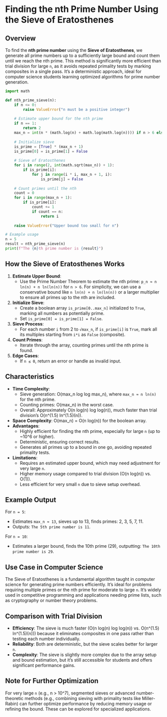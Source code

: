 # Finding the nth Prime Number Using the Sieve of Eratosthenes

## Overview
To find the **nth prime number** using the **Sieve of Eratosthenes**, we generate all prime numbers up to a sufficiently large bound and count them until we reach the nth prime. This method is significantly more efficient than trial division for large `n`, as it avoids repeated primality tests by marking composites in a single pass. It’s a deterministic approach, ideal for computer science students learning optimized algorithms for prime number generation.

```python
import math

def nth_prime_sieve(n):
    if n <= 0:
        raise ValueError("n must be a positive integer")
    
    # Estimate upper bound for the nth prime
    if n == 1:
        return 2
    max_n = int(n * (math.log(n) + math.log(math.log(n)))) if n > 6 else 13
    
    # Initialize sieve
    is_prime = [True] * (max_n + 1)
    is_prime[0] = is_prime[1] = False
    
    # Sieve of Eratosthenes
    for i in range(2, int(math.sqrt(max_n)) + 1):
        if is_prime[i]:
            for j in range(i * i, max_n + 1, i):
                is_prime[j] = False
    
    # Count primes until the nth
    count = 0
    for i in range(max_n + 1):
        if is_prime[i]:
            count += 1
            if count == n:
                return i
    
    raise ValueError("Upper bound too small for n")

# Example usage
n = 5
result = nth_prime_sieve(n)
print(f"The {n}th prime number is {result}")
```

## How the Sieve of Eratosthenes Works
1. **Estimate Upper Bound**:
   - Use the Prime Number Theorem to estimate the nth prime: `p_n ≈ n ln(n) + n ln(ln(n))` for `n > 6`. For simplicity, we can use a conservative bound like `n ln(n) + n ln(ln(n))` or a larger multiplier to ensure all primes up to the nth are included.
2. **Initialize Sieve**:
   - Create a boolean array `is_prime[0..max_n]` initialized to `True`, marking all numbers as potentially prime.
   - Set `is_prime[0] = is_prime[1] = False`.
3. **Sieve Process**:
   - For each number `i` from 2 to `√max_n`, if `is_prime[i]` is `True`, mark all its multiples starting from `i*i` as `False` (composite).
4. **Count Primes**:
   - Iterate through the array, counting primes until the nth prime is found.
5. **Edge Cases**:
   - If `n ≤ 0`, return an error or handle as invalid input.



## Characteristics
- **Time Complexity**:
  - Sieve generation: O(max_n log log max_n), where `max_n ≈ n ln(n)` for the nth prime.
  - Counting primes: O(max_n) in the worst case.
  - Overall: Approximately O(n log(n) log log(n)), much faster than trial division’s O(n^(1.5) ln^(1.5)(n)).
- **Space Complexity**: O(max_n) = O(n log(n)) for the boolean array.
- **Advantages**:
  - Highly efficient for finding the nth prime, especially for large `n` (up to ~10^6 or higher).
  - Deterministic, ensuring correct results.
  - Generates all primes up to a bound in one go, avoiding repeated primality tests.
- **Limitations**:
  - Requires an estimated upper bound, which may need adjustment for very large `n`.
  - Higher memory usage compared to trial division (O(n log(n)) vs. O(1)).
  - Less efficient for very small `n` due to sieve setup overhead.

## Example Output
For `n = 5`:
- Estimates `max_n ≈ 13`, sieves up to 13, finds primes: 2, 3, 5, 7, 11.
- Outputs: `The 5th prime number is 11`.

For `n = 10`:
- Estimates a larger bound, finds the 10th prime (29), outputting: `The 10th prime number is 29`.

## Use Case in Computer Science
The Sieve of Eratosthenes is a fundamental algorithm taught in computer science for generating prime numbers efficiently. It’s ideal for problems requiring multiple primes or the nth prime for moderate to large `n`. It’s widely used in competitive programming and applications needing prime lists, such as cryptography or number theory problems.

## Comparison with Trial Division
- **Efficiency**: The sieve is much faster (O(n log(n) log log(n)) vs. O(n^(1.5) ln^(1.5)(n))) because it eliminates composites in one pass rather than testing each number individually.
- **Reliability**: Both are deterministic, but the sieve scales better for larger `n`.
- **Complexity**: The sieve is slightly more complex due to the array setup and bound estimation, but it’s still accessible for students and offers significant performance gains.

## Note for Further Optimization
For very large `n` (e.g., n > 10^7), segmented sieves or advanced number-theoretic methods (e.g., combining sieving with primality tests like Miller-Rabin) can further optimize performance by reducing memory usage or refining the bound. These can be explored for specialized applications.